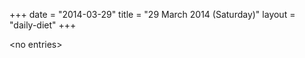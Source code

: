 +++
date = "2014-03-29"
title = "29 March 2014 (Saturday)"
layout = "daily-diet"
+++

\<no entries\>
